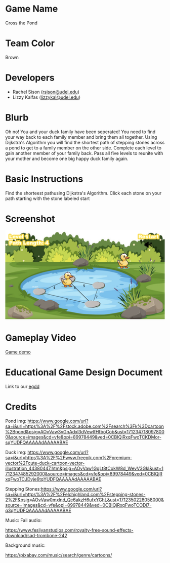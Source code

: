 # Game Name

Cross the Pond

# Team Color

Brown

# Developers

-   Rachel Sison (rsison@udel.edu)
-   Lizzy Kalfas (lizzykal@udel.edu)

# Blurb

Oh no! You and your duck family have been seperated! You need to find your way back to each family member and bring them all together. Using Dijkstra's Algorithm you will find the shortest path of stepping stones across a pond to get to a family member on the other side. Complete each level to gain another member of your family back. Pass all five levels to reunite with your mother and become one big happy duck family again.

# Basic Instructions

Find the shorteest pathusing Dijkstra's Algorithm. Click each stone on your path starting with the stone labeled start

# Screenshot

![Screenshot of level 1](/docs/large.png)

# Gameplay Video

[Game demo](https://www.youtube.com/watch?v=pC5k8cKE9ow)

# Educational Game Design Document

Link to our [egdd](docs/egdd.md)

# Credits

Pond img: https://www.google.com/url?sa=i&url=https%3A%2F%2Fstock.adobe.com%2Fsearch%3Fk%3Dcartoon%2Bpond&psig=AOvVaw3vGnAdxl3dVewlfHfboCob&ust=1712347180978000&source=images&cd=vfe&opi=89978449&ved=0CBIQjRxqFwoTCKDMor-sqYUDFQAAAAAdAAAAABAE

Duck img: https://www.google.com/url?sa=i&url=https%3A%2F%2Fwww.freepik.com%2Fpremium-vector%2Fcute-duck-cartoon-vector-illustration_44380447.htm&psig=AOvVaw1GgLt8tCokW8d_WevV3Gkl&ust=1712347485292000&source=images&cd=vfe&opi=89978449&ved=0CBIQjRxqFwoTCJDvje6tqYUDFQAAAAAdAAAAABAE

Stepping Stones:https://www.google.com/url?sa=i&url=https%3A%2F%2Felchighland.com%2Fstepping-stones-2%2F&psig=AOvVaw0mxlnd_Qc6akzH6ufxYGhL&ust=1712350228058000&source=images&cd=vfe&opi=89978449&ved=0CBIQjRxqFwoTCODi7-q3qYUDFQAAAAAdAAAAABAE

Music:
Fail audio:

https://www.fesliyanstudios.com/royalty-free-sound-effects-download/sad-trombone-242

Background music:

https://pixabay.com/music/search/genre/cartoons/
